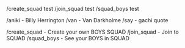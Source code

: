 /create_squad test
/join_squad test
/squad_boys test

/aniki - Billy Herrington
/van - Van Darkholme
/say - gachi quote

/create_squad - Create your own BOYS SQUAD
/join_squad - Join to SQUAD
/squad_boys - See your BOYS in SQUAD